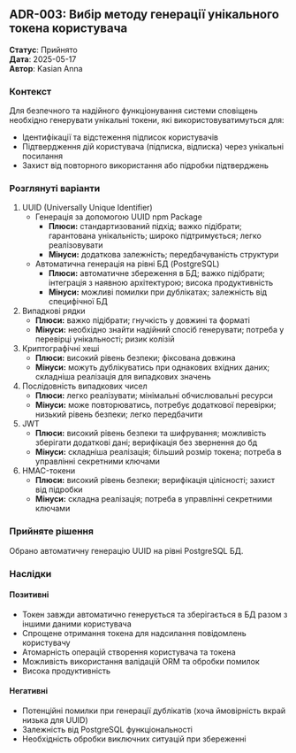 ## ADR-003: Вибір методу генерації унікального токена користувача

**Статус**: Прийнято </br>
**Дата**: 2025-05-17 </br>
**Автор**: Kasian Anna</br>

### Контекст
Для безпечного та надійного функціонування системи сповіщень необхідно
генерувати унікальні токени, які використовуватимуться для:
* Ідентифікації та відстеження підписок користувачів
* Підтвердження дій користувача (підписка, відписка) через унікальні посилання
* Захист від повторного використання або підробки підтверджень

### Розглянуті варіанти
1. UUID (Universally Unique Identifier)
   * Генерація за допомогою UUID npm Package
       * **Плюси:** стандартизований підхід; важко підібрати; гарантована унікальність; широко підтримується; легко реалізовувати
       * **Мінуси:** додаткова залежність; передбачуваність структури
   * Автоматична генерація на рівні БД (PostgreSQL)
        * **Плюси:** автоматичне збереження в БД; важко підібрати; інтеграція з наявною архітектурою; висока продуктивність
        * **Мінуси:** можливі помилки при дублікатах; залежність від специфічної БД
2. Випадкові рядки
    * **Плюси:** важко підібрати; гнучкість у довжині та форматі 
    * **Мінуси:** необхідно знайти надійний спосіб генерувати; потреба у перевірці унікальності; ризик колізій
3. Криптографічні хеші
    * **Плюси:** високий рівень безпеки; фіксована довжина
    * **Мінуси:** можуть дублікуватись при однакових вхідних даних; складніша реалізація для випадкових значень
4. Послідовність випадкових чисел
    * **Плюси:** легко реалізувати; мінімальні обчислювальні ресурси
    * **Мінуси:** може повторюватись, потребує додаткової перевірки; низький рівень безпеки; легко передбачити
5. JWT
    * **Плюси:** високий рівень безпеки та шифрування; можливість зберігати додаткові дані; верифікація без звернення до бд
    * **Мінуси:** складніша реалізація; більший розмір токена; потреба в управлінні секретними ключами
6. HMAC-токени
    * **Плюси:** високий рівень безпеки; верифікація цілісності; захист від підробки
    * **Мінуси:** складна реалізація; потреба в управлінні секретними ключами

### Прийняте рішення
Обрано автоматичну генерацію UUID на рівні PostgreSQL БД.

### Наслідки

#### Позитивні
* Токен завжди автоматично генерується та зберігається в 
БД разом з іншими даними користувача
* Спрощене отримання токена для надсилання повідомлень користувачу
* Атомарність операцій створення користувача та токена
* Можливість використання валідацій ORM та обробки помилок
* Висока продуктивність

#### Негативні
* Потенційні помилки при генерації дублікатів 
(хоча ймовірність вкрай низька для UUID)
* Залежність від PostgreSQL функціональності
* Необхідність обробки виключних ситуацій при збереженні